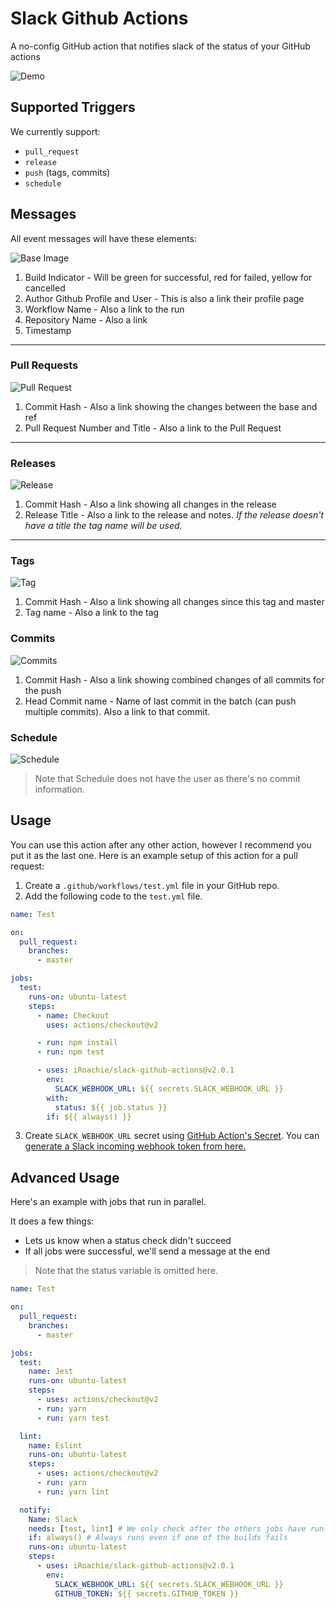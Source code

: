# Slack Github Actions

A no-config GitHub action that notifies slack of the status of your GitHub actions

![Demo](https://user-images.githubusercontent.com/5962998/83960734-32248a80-a85a-11ea-813e-ae2f033d0fc7.png)

## Supported Triggers

We currently support:

- `pull_request`
- `release`
- `push` (tags, commits)
- `schedule`

## Messages

All event messages will have these elements:

![Base Image](https://user-images.githubusercontent.com/5962998/83960101-c1c63b00-a852-11ea-8642-1b7fab22cc55.png)

1. Build Indicator - Will be green for successful, red for failed, yellow for cancelled
2. Author Github Profile and User - This is also a link their profile page
3. Workflow Name - Also a link to the run
4. Repository Name - Also a link
5. Timestamp

---

### Pull Requests

![Pull Request](https://user-images.githubusercontent.com/5962998/83960228-38b00380-a854-11ea-8353-1f5cf8cf5fc4.png)

1. Commit Hash - Also a link showing the changes between the base and ref
2. Pull Request Number and Title - Also a link to the Pull Request

---

### Releases

![Release](https://user-images.githubusercontent.com/5962998/83960288-40bc7300-a855-11ea-945d-d55008a41d39.png)

1. Commit Hash - Also a link showing all changes in the release
2. Release Title - Also a link to the release and notes. _If the release doesn't have a title the tag name will be used._

---

### Tags

![Tag](https://user-images.githubusercontent.com/5962998/83960351-e5d74b80-a855-11ea-9cb5-9eec2fc652d1.png)

1. Commit Hash - Also a link showing all changes since this tag and master
2. Tag name - Also a link to the tag

### Commits

![Commits](https://user-images.githubusercontent.com/5962998/85979786-1fabf580-b9af-11ea-88f7-1d71a08e14ee.png)

1. Commit Hash - Also a link showing combined changes of all commits for the push
2. Head Commit name - Name of last commit in the batch (can push multiple commits). Also a link to that commit.

### Schedule

![Schedule](https://user-images.githubusercontent.com/5962998/100900010-c9306f00-3498-11eb-9a56-3499d81f2523.png)

> Note that Schedule does not have the user as there's no commit information.

## Usage

You can use this action after any other action, however I recommend you put it as the last one. Here is an example setup of this action for a pull request:

1. Create a `.github/workflows/test.yml` file in your GitHub repo.
2. Add the following code to the `test.yml` file.

```yaml
name: Test

on:
  pull_request:
    branches:
      - master

jobs:
  test:
    runs-on: ubuntu-latest
    steps:
      - name: Checkout
        uses: actions/checkout@v2

      - run: npm install
      - run: npm test

      - uses: iRoachie/slack-github-actions@v2.0.1
        env:
          SLACK_WEBHOOK_URL: ${{ secrets.SLACK_WEBHOOK_URL }}
        with:
          status: ${{ job.status }}
        if: ${{ always() }}
```

3. Create `SLACK_WEBHOOK_URL` secret using [GitHub Action's Secret](https://developer.github.com/actions/creating-workflows/storing-secrets). You can [generate a Slack incoming webhook token from here.](https://slack.com/apps/A0F7XDUAZ-incoming-webhooks)

## Advanced Usage

Here's an example with jobs that run in parallel.

It does a few things:

- Lets us know when a status check didn't succeed
- If all jobs were successful, we'll send a message at the end

> Note that the status variable is omitted here.

```yaml
name: Test

on:
  pull_request:
    branches:
      - master

jobs:
  test:
    name: Jest
    runs-on: ubuntu-latest
    steps:
      - uses: actions/checkout@v2
      - run: yarn
      - run: yarn test

  lint:
    name: Eslint
    runs-on: ubuntu-latest
    steps:
      - uses: actions/checkout@v2
      - run: yarn
      - run: yarn lint

  notify:
    Name: Slack
    needs: [test, lint] # We only check after the others jobs have run
    if: always() # Always runs even if one of the builds fails
    runs-on: ubuntu-latest
    steps:
      - uses: iRoachie/slack-github-actions@v2.0.1
        env:
          SLACK_WEBHOOK_URL: ${{ secrets.SLACK_WEBHOOK_URL }}
          GITHUB_TOKEN: ${{ secrets.GITHUB_TOKEN }}
```
